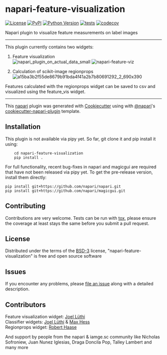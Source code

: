 
# napari-feature-visualization

[![License](https://img.shields.io/pypi/l/napari-feature-visualization.svg?color=green)](https://github.com/jluethi/napari-feature-visualization/raw/master/LICENSE)
[![PyPI](https://img.shields.io/pypi/v/napari-feature-visualization.svg?color=green)](https://pypi.org/project/napari-feature-visualization)
[![Python Version](https://img.shields.io/pypi/pyversions/napari-feature-visualization.svg?color=green)](https://python.org)
[![tests](https://github.com/jluethi/napari-feature-visualization/workflows/tests/badge.svg)](https://github.com/jluethi/napari-feature-visualization/actions)
[![codecov](https://codecov.io/gh/jluethi/napari-feature-visualization/branch/master/graph/badge.svg)](https://codecov.io/gh/jluethi/napari-feature-visualization)

Napari plugin to visualize feature measurements on label images

----------------------------------
This plugin currently contains two widgets:
1. Feature visualization  
![napari_plugin_on_actual_data_small](https://user-images.githubusercontent.com/18033446/116708698-40c6e380-a9d0-11eb-8e9f-97a257c7bc33.gif)
![napari-feature-viz](https://user-images.githubusercontent.com/18033446/115883664-54150480-a44e-11eb-93df-ab355bb3db89.gif)

2. Calculation of scikit-image regionprops
![a15ba3b2f55de8679b91bda4f41a2b7b80691292_2_690x390](https://user-images.githubusercontent.com/18033446/117011582-4123ef00-acee-11eb-9c43-bf9336dcb038.jpeg)

Features calculated with the regionprops widget can be saved to csv and visualized using the feature_vis widget.

----------------------------------
This [napari] plugin was generated with [Cookiecutter] using with [@napari]'s [cookiecutter-napari-plugin] template.

<!--
Don't miss the full getting started guide to set up your new package:
https://github.com/napari/cookiecutter-napari-plugin#getting-started

and review the napari docs for plugin developers:
https://napari.org/docs/plugins/index.html
-->

## Installation

This plugin is not available via pipy yet.
So far, git clone it and pip install it using:
```
    cd napari-feature-visualization
    pip install .
```
For full functionality, recent bug-fixes in napari and magicgui are required that have not been released via pipy yet. To get the pre-release version, install them directly:
```
pip install git+https://github.com/napari/napari.git
pip install git+https://github.com/napari/magicgui.git
```

## Contributing

Contributions are very welcome. Tests can be run with [tox], please ensure
the coverage at least stays the same before you submit a pull request.

## License

Distributed under the terms of the [BSD-3] license,
"napari-feature-visualization" is free and open source software

## Issues

If you encounter any problems, please [file an issue] along with a detailed description.

[napari]: https://github.com/napari/napari
[Cookiecutter]: https://github.com/audreyr/cookiecutter
[@napari]: https://github.com/napari
[MIT]: http://opensource.org/licenses/MIT
[BSD-3]: http://opensource.org/licenses/BSD-3-Clause
[GNU GPL v3.0]: http://www.gnu.org/licenses/gpl-3.0.txt
[GNU LGPL v3.0]: http://www.gnu.org/licenses/lgpl-3.0.txt
[Apache Software License 2.0]: http://www.apache.org/licenses/LICENSE-2.0
[Mozilla Public License 2.0]: https://www.mozilla.org/media/MPL/2.0/index.txt
[cookiecutter-napari-plugin]: https://github.com/napari/cookiecutter-napari-plugin
[file an issue]: https://github.com/jluethi/napari-feature-visualization/issues
[napari]: https://github.com/napari/napari
[tox]: https://tox.readthedocs.io/en/latest/
[pip]: https://pypi.org/project/pip/
[PyPI]: https://pypi.org/

## Contributors
Feature visualization widget: [Joel Lüthi](https://github.com/jluethi)  
Classifier widgets: [Joel Lüthi](https://github.com/jluethi) & [Max Hess](https://github.com/MaksHess)  
Regionprops widget: [Robert Haase](https://github.com/haesleinhuepf)  

And support by people from the napari & iamge.sc community like Nicholas Sofroniew, Juan Nunez Iglesias, Draga Doncila Pop, Talley Lambert and many more

